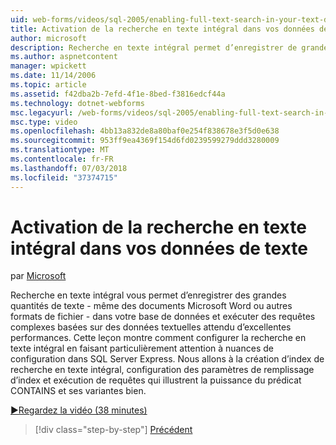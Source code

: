 ```yaml
---
uid: web-forms/videos/sql-2005/enabling-full-text-search-in-your-text-data
title: Activation de la recherche en texte intégral dans vos données de texte | Microsoft Docs
author: microsoft
description: Recherche en texte intégral permet d’enregistrer de grandes quantités de texte - même des documents Microsoft Word ou autres formats de fichier - dans votre base de données et effectuer qu. complexe...
ms.author: aspnetcontent
manager: wpickett
ms.date: 11/14/2006
ms.topic: article
ms.assetid: f42dba2b-7efd-4f1e-8bed-f3816edcf44a
ms.technology: dotnet-webforms
msc.legacyurl: /web-forms/videos/sql-2005/enabling-full-text-search-in-your-text-data
msc.type: video
ms.openlocfilehash: 4bb13a832de8a80baf0e254f838678e3f5d0e638
ms.sourcegitcommit: 953ff9ea4369f154d6fd0239599279ddd3280009
ms.translationtype: MT
ms.contentlocale: fr-FR
ms.lasthandoff: 07/03/2018
ms.locfileid: "37374715"
---
```

<a name="enabling-full-text-search-in-your-text-data"></a>Activation de la recherche en texte intégral dans vos données de texte
====================
par [Microsoft](https://github.com/microsoft)

Recherche en texte intégral vous permet d’enregistrer des grandes quantités de texte - même des documents Microsoft Word ou autres formats de fichier - dans votre base de données et exécuter des requêtes complexes basées sur des données textuelles attendu d’excellentes performances. Cette leçon montre comment configurer la recherche en texte intégral en faisant particulièrement attention à nuances de configuration dans SQL Server Express. Nous allons à la création d’index de recherche en texte intégral, configuration des paramètres de remplissage d’index et exécution de requêtes qui illustrent la puissance du prédicat CONTAINS et ses variantes bien.

[&#9654;Regardez la vidéo (38 minutes)](https://channel9.msdn.com/Blogs/ASP-NET-Site-Videos/enabling-full-text-search-in-your-text-data)

> [!div class="step-by-step"]
> [Précédent](creating-and-using-stored-procedures.md)

